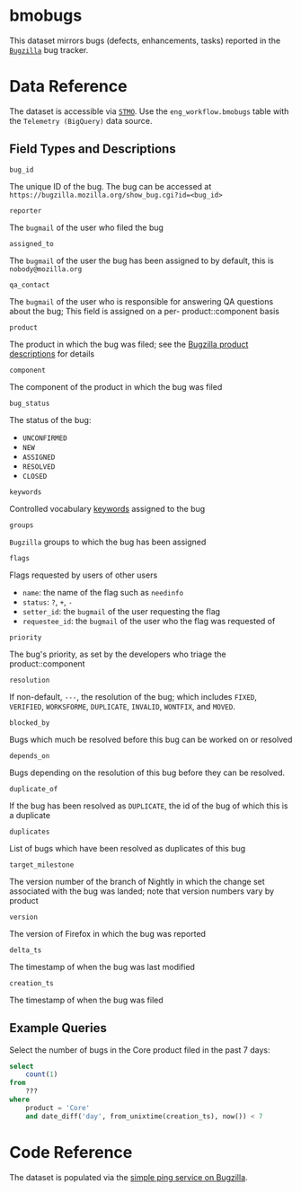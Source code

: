 # bmobugs

This dataset mirrors bugs (defects, enhancements, tasks) reported in the 
[`Bugzilla`](https://bugzilla.mozilla.org/) bug tracker.

# Data Reference

The dataset is accessible via [`STMO`](https://sql.telemetry.mozilla.org).
Use the `eng_workflow.bmobugs` table with the `Telemetry (BigQuery)` data source.

## Field Types and Descriptions

`bug_id`

  The unique ID of the bug. The bug can be accessed at
  `https://bugzilla.mozilla.org/show_bug.cgi?id=<bug_id>`

`reporter`

  The `bugmail` of the user who filed the bug

`assigned_to`

  The `bugmail` of the user the bug has been assigned to
  by default, this is `nobody@mozilla.org`

`qa_contact`

  The `bugmail` of the user who is responsible for answering 
  QA questions about the bug; This field is assigned on a per-
  product::component basis

`product`

  The product in which the bug was filed; see the 
  [Bugzilla product descriptions](https://bugzilla.mozilla.org/describecomponents.cgi)
  for details

`component`

  The component of the product in which the bug was filed

`bug_status`

  The status of the bug:
  * `UNCONFIRMED`
  * `NEW`
  * `ASSIGNED`
  * `RESOLVED`
  * `CLOSED`

`keywords`

  Controlled vocabulary [keywords](https://bugzilla.mozilla.org/describekeywords.cgi)
  assigned to the bug

`groups`

  `Bugzilla` groups to which the bug has been assigned

`flags`

  Flags requested by users of other users

  * `name`: the name of the flag such as `needinfo`
  * `status`: `?`, `+`, `-`
  * `setter_id`: the `bugmail` of the user requesting the flag
  * `requestee_id`: the `bugmail` of the user who the flag was requested of

`priority`

  The bug's priority, as set by the developers who triage the product::component

`resolution`

  If non-default, `---`, the resolution of the bug; which includes `FIXED`, `VERIFIED`, 
  `WORKSFORME`, `DUPLICATE`, `INVALID`, `WONTFIX`, and `MOVED`.

`blocked_by`

  Bugs which much be resolved before this bug can be worked on
  or resolved

`depends_on`

  Bugs depending on the resolution of this bug before they can be resolved. 

`duplicate_of`

  If the bug has been resolved as `DUPLICATE`, the id of the bug of which 
  this is a duplicate

`duplicates`

  List of bugs which have been resolved as duplicates of this bug

`target_milestone`

  The version number of the branch of Nightly in which the change
  set associated with the bug was landed; note that version 
  numbers vary by product

`version`

  The version of Firefox in which the bug was reported

`delta_ts`

  The timestamp of when the bug was last modified

`creation_ts`

  The timestamp of when the bug was filed

## Example Queries

Select the number of bugs in the Core product filed
in the past 7 days:

```sql
select
    count(1)
from
    ???
where
    product = 'Core'
    and date_diff('day', from_unixtime(creation_ts), now()) < 7
```

# Code Reference

The dataset is populated via the 
[simple ping service on Bugzilla](https://github.com/mozilla-bteam/bmo/blob/master/Bugzilla/Report/Ping/Simple.pm).
